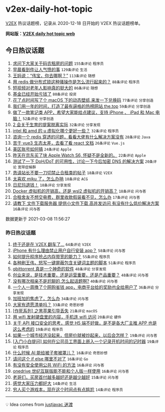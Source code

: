 # v2ex-daily-hot-topic

[V2EX](https://www.v2ex.com/) 热议话题榜，记录从 2020-12-18 日开始的 V2EX 热议话题榜单。

**网站版：[V2EX daily hot topic web](https://boojack.github.io/v2ex-daily-hot-topic-web/)**

## 今日热议话题

<!-- TODAY BEGIN -->

1. [求问下大家关于码农租房的问题](https://www.v2ex.com/t/759510) `155条评论` `程序员`
1. [早晨看到件让人气愤的事](https://www.v2ex.com/t/759433) `129条评论` `生活`
1. [王妈说：“伟宝，你去哪啊？”](https://www.v2ex.com/t/759427) `113条评论` `随想`
1. [用 redis 做分布式锁这种骚操作是怎么流行起来的？](https://www.v2ex.com/t/759583) `88条评论` `程序员`
1. [短视频对老年人影响真的挺大的](https://www.v2ex.com/t/759529) `86条评论` `随想`
1. [基金已经开始亏钱了](https://www.v2ex.com/t/759578) `80条评论` `投资`
1. [花了点时间写了个 macOS 下的动态壁纸,来发一下兑换码](https://www.v2ex.com/t/759603) `77条评论` `分享创造`
1. [我们用一年的时间，打造了最有逼格的热榜网站 the.top](https://www.v2ex.com/t/759615) `59条评论` `分享创造`
1. [做了一款笔记类 APP，希望大家能给点建议，支持 iPhone 、 iPad 和 Mac 电脑！](https://www.v2ex.com/t/759488) `52条评论` `分享创造`
1. [2 会关于生育的提案脱离实际](https://www.v2ex.com/t/759720) `32条评论` `分享发现`
1. [intel 和 amd 的 u 虚拟化哪个更好一些？](https://www.v2ex.com/t/759526) `32条评论` `程序员`
1. [咨询一个 redis 穿透的问题，看看大佬有什么解决方案没有](https://www.v2ex.com/t/759715) `28条评论` `Java`
1. [苦于 vue3 生态太差，去看了看 react 文档](https://www.v2ex.com/t/759655) `26条评论` `Vue.js`
1. [美区账号如何搞](https://www.v2ex.com/t/759477) `24条评论` `Apple`
1. [昨天在京东买了块 Apple Watch S6, 怀疑不是全新的。](https://www.v2ex.com/t/759642) `22条评论` `Apple`
1. [测试了一下 DoH/DoT 的可用性，讨论一下今后加密 DNS 的解决方案](https://www.v2ex.com/t/759666) `20条评论` `宽带症候群`
1. [恳请站长不要一刀切禁止合租类的帖子](https://www.v2ex.com/t/759694) `18条评论` `V2EX`
1. [太喜欢 miku 了，怎么办呐](https://www.v2ex.com/t/759663) `18条评论` `ACG`
1. [日尼玛退钱！](https://www.v2ex.com/t/759575) `18条评论` `分享发现`
1. [Docker 虚拟机的开销高，还是 wsl2 虚拟机的开销高？](https://www.v2ex.com/t/759530) `18条评论` `问与答`
1. [合租舍友不想交电费，群里收款假装看不见，怎么办](https://www.v2ex.com/t/759451) `17条评论` `问与答`
1. [请教下 文件下载服务器 提供小文件下载 高并发访问 有没有什么低价解决方案](https://www.v2ex.com/t/759668) `16条评论` `问与答`

数据更新于 2021-03-08 11:56:27

<!-- TODAY END -->

### 昨日热议话题

<!-- YESTERDAY BEGIN -->

1. [终于还是在 V2EX 翻车了...](https://www.v2ex.com/t/759231) `64条评论` `V2EX`
1. [iPhone 有什么理由禁止用户自行安装 app？](https://www.v2ex.com/t/759265) `58条评论` `问与答`
1. [如何提升程序抢占内存带宽的能力？](https://www.v2ex.com/t/759249) `55条评论` `程序员`
1. [各种刷王伟，怒写一键屏蔽包含关键词主题的脚本](https://www.v2ex.com/t/759214) `51条评论` `程序员`
1. [qbittorrent 真是一个神奇的软件](https://www.v2ex.com/t/759201) `48条评论` `分享发现`
1. [创业来说，是技术重要，还是运营重要，还是产品重要？](https://www.v2ex.com/t/759203) `48条评论` `问与答`
1. [没有哪次相亲不是尬聊的,怎么起话题啊?](https://www.v2ex.com/t/759224) `40条评论` `问与答`
1. [一个人一周撸了个网购省钱 app，电商平台给的奖励也全给用户了](https://www.v2ex.com/t/759277) `36条评论` `分享发现`
1. [加班加的焦虑了，怎么办](https://www.v2ex.com/t/759206) `34条评论` `问与答`
1. [大家有遗愿清单吗？](https://www.v2ex.com/t/759296) `33条评论` `奇思妙想`
1. [[作死系列] 之黑苹果引导丢失](https://www.v2ex.com/t/759305) `21条评论` `macOS`
1. [用 wifi 发射硬盘里的内容，手机连 wifi 访问](https://www.v2ex.com/t/759313) `20条评论` `硬件`
1. [关于 API 接口安全的思考，感觉 H5 端不好做，是不是各大厂主推 APP 也是这么考虑的](https://www.v2ex.com/t/759398) `19条评论` `程序员`
1. [如果一个城市经济没起来，但房价就被炒起来，以后会怎样？](https://www.v2ex.com/t/759353) `19条评论` `问与答`
1. [[入门小白提问] 如何在公司员工界面上嵌入一个记录开机时间的记时器](https://www.v2ex.com/t/759340) `19条评论` `程序员`
1. [什么时候 AI 能给被子套被罩儿？](https://www.v2ex.com/t/759369) `16条评论` `奇思妙想`
1. [请问这个 if else 哪里不对了](https://www.v2ex.com/t/759301) `16条评论` `Go`
1. [有没有安全使用公共 WiFi 的方法](https://www.v2ex.com/t/759222) `16条评论` `问与答`
1. [onedrive 世纪互联版能不能和个人版一样使用](https://www.v2ex.com/t/759199) `16条评论` `问与答`
1. [老哥们，买房首付越多越好还是越少越好](https://www.v2ex.com/t/759306) `15条评论` `问与答`
1. [感觉大家压力都好大](https://www.v2ex.com/t/759402) `14条评论` `生活`
1. [穷人买个游戏本，现在这个时间点有点尴尬](https://www.v2ex.com/t/759384) `14条评论` `程序员`

<!-- YESTERDAY END -->

---

💡 Idea comes from [justjavac 迷渡](https://github.com/justjavac/)
